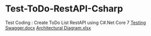 # Test-ToDo-RestAPI-Csharp
Test Coding : Create ToDo List RestAPI using C#.Net Core 7
[Testing Swagger.docx](https://github.com/rsngalam/Test-ToDo-RestAPI-Csharp/files/11006989/Testing.Swagger.docx)
[Architectural Diagram.xlsx](https://github.com/rsngalam/Test-ToDo-RestAPI-Csharp/files/11007033/Architectural.Diagram.xlsx)
